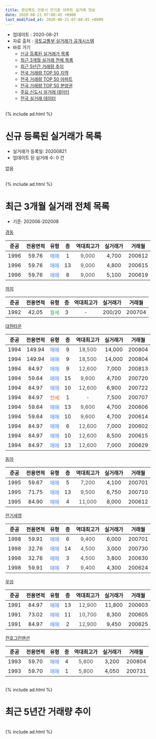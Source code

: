```yaml
---
title: 경상북도 안동시 안기동 아파트 실거래 정보
date: 2020-08-21 07:08:45 +0900
last_modified_at: 2020-08-21 07:08:45 +0900
---
```


* 업데이트 : 2020-08-21
* 자료 출처 : [국토교통부 실거래가 공개시스템](http://rt.molit.go.kr)
* 바로 가기
    * [신규 등록된 실거래가 목록](#신규-등록된-실거래가-목록)
    * [최근 3개월 실거래 전체 목록](#최근-3개월-실거래-전체-목록)
    * [최근 5년간 거래량 추이](#최근-5년간-거래량-추이)
    * [전국 거래량 TOP 50 지역](https://inasie.github.io/apt-trade-info/최근-3개월-전국에서-가장-거래가-많이-발생한-지역)
    * [전국 거래량 TOP 50 아파트](https://inasie.github.io/apt-trade-info/최근-3개월-전국에서-가장-거래가-많이-발생한-아파트)
    * [전국 거래량 TOP 50 분양권](https://inasie.github.io/apt-trade-info/최근-3개월-전국에서-가장-거래가-많이-발생한-분양권)
    * [주요 신도시 실거래 데이터](https://inasie.github.io/apt-trade-info/주요-신도시)
    * [전국 실거래 데이터](https://inasie.github.io/apt-trade-info/전국)
<br>
{% include ad.html %}
<br>

# 신규 등록된 실거래가 목록
* 실거래가 등록일: 20200821
* 업데이트 된 실거래 수: 0 건

없음

<br>
{% include ad.html %}
<br>

# 최근 3개월 실거래 전체 목록
* 기준: 202006-202008


[경동](https://search.naver.com/search.naver?query=%EA%B2%BD%EC%83%81%EB%B6%81%EB%8F%84+%EC%95%88%EB%8F%99%EC%8B%9C+%EC%95%88%EA%B8%B0%EB%8F%99+%EA%B2%BD%EB%8F%99)

|준공|전용면적|유형|층|역대최고가|실거래가|거래월|
|:---:|:---:|:---:|:---:|:---:|:---:|:---:|
|1996|59.76|<span style="color:#4285f3">매매</span>|1|<span style="color:#444444">9,000</span>|4,700|200612|
|1996|59.76|<span style="color:#4285f3">매매</span>|13|<span style="color:#444444">9,000</span>|4,800|200615|
|1996|59.76|<span style="color:#4285f3">매매</span>|8|<span style="color:#444444">9,000</span>|5,100|200619|

[까치](https://search.naver.com/search.naver?query=%EA%B2%BD%EC%83%81%EB%B6%81%EB%8F%84+%EC%95%88%EB%8F%99%EC%8B%9C+%EC%95%88%EA%B8%B0%EB%8F%99+%EA%B9%8C%EC%B9%98)

|준공|전용면적|유형|층|역대최고가|실거래가|거래월|
|:---:|:---:|:---:|:---:|:---:|:---:|:---:|
|1992|42.05|<span style="color:#34a853">월세</span>|3|<span style="color:#444444">-</span>|200/20|200704|

[대원타운](https://search.naver.com/search.naver?query=%EA%B2%BD%EC%83%81%EB%B6%81%EB%8F%84+%EC%95%88%EB%8F%99%EC%8B%9C+%EC%95%88%EA%B8%B0%EB%8F%99+%EB%8C%80%EC%9B%90%ED%83%80%EC%9A%B4)

|준공|전용면적|유형|층|역대최고가|실거래가|거래월|
|:---:|:---:|:---:|:---:|:---:|:---:|:---:|
|1994|149.94|<span style="color:#4285f3">매매</span>|9|<span style="color:#444444">18,500</span>|14,000|200804|
|1994|149.94|<span style="color:#4285f3">매매</span>|9|<span style="color:#444444">18,500</span>|14,000|200804|
|1994|84.97|<span style="color:#4285f3">매매</span>|9|<span style="color:#444444">12,600</span>|7,000|200813|
|1994|59.64|<span style="color:#4285f3">매매</span>|15|<span style="color:#444444">9,600</span>|4,700|200720|
|1994|84.97|<span style="color:#4285f3">매매</span>|10|<span style="color:#444444">12,600</span>|6,900|200722|
|1994|84.97|<span style="color:#ff5a00">전세</span>|1|<span style="color:#444444">-</span>|7,500|200707|
|1994|59.64|<span style="color:#4285f3">매매</span>|13|<span style="color:#444444">9,600</span>|4,700|200606|
|1994|59.64|<span style="color:#4285f3">매매</span>|10|<span style="color:#444444">9,600</span>|4,700|200614|
|1994|84.97|<span style="color:#4285f3">매매</span>|6|<span style="color:#444444">12,600</span>|7,000|200602|
|1994|84.97|<span style="color:#4285f3">매매</span>|10|<span style="color:#444444">12,600</span>|8,500|200615|
|1994|84.97|<span style="color:#4285f3">매매</span>|13|<span style="color:#444444">12,600</span>|7,000|200629|

[동아](https://search.naver.com/search.naver?query=%EA%B2%BD%EC%83%81%EB%B6%81%EB%8F%84+%EC%95%88%EB%8F%99%EC%8B%9C+%EC%95%88%EA%B8%B0%EB%8F%99+%EB%8F%99%EC%95%84)

|준공|전용면적|유형|층|역대최고가|실거래가|거래월|
|:---:|:---:|:---:|:---:|:---:|:---:|:---:|
|1995|59.67|<span style="color:#4285f3">매매</span>|5|<span style="color:#444444">7,200</span>|4,100|200701|
|1995|71.75|<span style="color:#4285f3">매매</span>|13|<span style="color:#444444">9,500</span>|6,750|200710|
|1995|84.90|<span style="color:#4285f3">매매</span>|4|<span style="color:#444444">11,000</span>|8,000|200612|

[안기세영](https://search.naver.com/search.naver?query=%EA%B2%BD%EC%83%81%EB%B6%81%EB%8F%84+%EC%95%88%EB%8F%99%EC%8B%9C+%EC%95%88%EA%B8%B0%EB%8F%99+%EC%95%88%EA%B8%B0%EC%84%B8%EC%98%81)

|준공|전용면적|유형|층|역대최고가|실거래가|거래월|
|:---:|:---:|:---:|:---:|:---:|:---:|:---:|
|1998|59.91|<span style="color:#4285f3">매매</span>|6|<span style="color:#444444">9,400</span>|6,000|200701|
|1998|32.76|<span style="color:#4285f3">매매</span>|14|<span style="color:#444444">4,500</span>|3,000|200730|
|1998|32.76|<span style="color:#4285f3">매매</span>|3|<span style="color:#444444">4,500</span>|3,800|200630|
|1998|59.91|<span style="color:#4285f3">매매</span>|7|<span style="color:#444444">9,400</span>|4,300|200624|

[우성](https://search.naver.com/search.naver?query=%EA%B2%BD%EC%83%81%EB%B6%81%EB%8F%84+%EC%95%88%EB%8F%99%EC%8B%9C+%EC%95%88%EA%B8%B0%EB%8F%99+%EC%9A%B0%EC%84%B1)

|준공|전용면적|유형|층|역대최고가|실거래가|거래월|
|:---:|:---:|:---:|:---:|:---:|:---:|:---:|
|1991|84.97|<span style="color:#4285f3">매매</span>|13|<span style="color:#444444">12,900</span>|11,800|200603|
|1991|73.02|<span style="color:#4285f3">매매</span>|11|<span style="color:#444444">10,700</span>|8,300|200605|
|1991|84.97|<span style="color:#4285f3">매매</span>|2|<span style="color:#444444">12,900</span>|9,450|200625|

[천호그린맨션](https://search.naver.com/search.naver?query=%EA%B2%BD%EC%83%81%EB%B6%81%EB%8F%84+%EC%95%88%EB%8F%99%EC%8B%9C+%EC%95%88%EA%B8%B0%EB%8F%99+%EC%B2%9C%ED%98%B8%EA%B7%B8%EB%A6%B0%EB%A7%A8%EC%85%98)

|준공|전용면적|유형|층|역대최고가|실거래가|거래월|
|:---:|:---:|:---:|:---:|:---:|:---:|:---:|
|1993|59.70|<span style="color:#4285f3">매매</span>|4|<span style="color:#444444">5,800</span>|3,200|200804|
|1993|59.70|<span style="color:#4285f3">매매</span>|1|<span style="color:#444444">5,800</span>|4,050|200731|


<br>
{% include ad.html %}
<br>

# 최근 5년간 거래량 추이


<div style="width:100%;">
    <canvas id="deal_progress" height="200"></canvas>
</div>

<script>
new Chart(document.getElementById("deal_progress"), {
    type: 'line',
    data: {
        labels: ['201508','201509','201510','201511','201512','201601','201602','201603','201604','201605','201606','201607','201608','201609','201610','201611','201612','201701','201702','201703','201704','201705','201706','201707','201708','201709','201710','201711','201712','201801','201802','201803','201804','201805','201806','201807','201808','201809','201810','201811','201812','201901','201902','201903','201904','201905','201906','201907','201908','201909','201910','201911','201912','202001','202002','202003','202004','202005','202006','202007','202008'],
        datasets: [{
            label: '매매',
            pointRadius: 1,
            data: [4, 11, 10, 7, 7, 4, 7, 7, 2, 2, 5, 4, 5, 6, 2, 4, 3, 5, 7, 4, 8, 12, 7, 1, 8, 2, 10, 4, 6, 5, 1, 6, 3, 5, 6, 4, 3, 3, 4, 3, 4, 5, 3, 5, 6, 2, 5, 8, 2, 3, 4, 8, 5, 8, 5, 2, 8, 2, 14, 7, 4],
            borderColor: "rgba(255, 201, 14, 1)",
            backgroundColor: "rgba(255, 201, 14, 0.5)",
            fill: false,
            lineTension: 0
        },{
            label: '전월세',
            pointRadius: 1,
            data: [2, 0, 2, 4, 2, 0, 2, 3, 3, 1, 1, 1, 3, 4, 2, 2, 2, 2, 2, 1, 2, 1, 2, 3, 1, 0, 0, 0, 3, 0, 0, 1, 0, 5, 0, 3, 2, 0, 2, 1, 2, 3, 5, 5, 1, 1, 1, 0, 3, 0, 4, 0, 3, 1, 0, 0, 2, 0, 0, 2, 0],
            borderColor: "rgba(0, 141, 185, 1)",
            backgroundColor: "rgba(0, 141, 185, 0.5)",
            fill: false,
            lineTension: 0
        }
        ]
    },
    options: {
        responsive: true,
        title: {
            display: false
        },
        tooltips: {
            mode: 'index',
            intersect: false
        },
        hover: {
            mode: 'nearest',
            intersect: true
        },
        scales: {
            xAxes: [{
                display: true,
                scaleLabel: {
                    display: true,
                    labelString: '년/월'
                }
            }],
            yAxes: [{
                display: true,
                ticks: {
                    suggestedMin: 0,
                },
                scaleLabel: {
                    display: true,
                    labelString: '실거래 수'
                }
            }]
        }
    }
});

</script>


<br>
{% include ad.html %}
<br>

